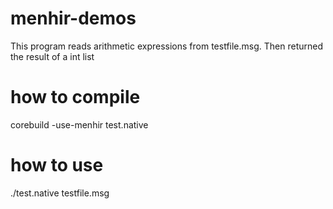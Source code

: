 # menhir-demos

This program reads arithmetic expressions from testfile.msg. Then returned the result of a int list

# how to compile
corebuild -use-menhir test.native

# how to use
./test.native testfile.msg
